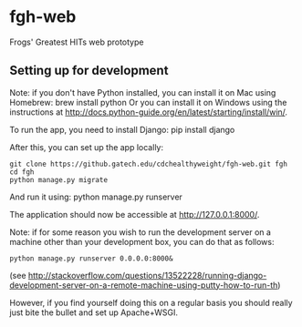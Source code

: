 # fgh-web
Frogs' Greatest HITs web prototype

## Setting up for development

Note: if you don't have Python installed, you can install it on Mac using Homebrew:
    brew install python
Or you can install it on Windows using the instructions at http://docs.python-guide.org/en/latest/starting/install/win/.

To run the app, you need to install Django:
    pip install django

After this, you can set up the app locally:

    git clone https://github.gatech.edu/cdchealthyweight/fgh-web.git fgh
    cd fgh
    python manage.py migrate

And run it using:
    python manage.py runserver

The application should now be accessible at http://127.0.0.1:8000/.

Note: if for some reason you wish to run the development server on a machine other than your development box, you can do that as follows:

    python manage.py runserver 0.0.0.0:8000&
(see http://stackoverflow.com/questions/13522228/running-django-development-server-on-a-remote-machine-using-putty-how-to-run-th)

However, if you find yourself doing this on a regular basis you should really just bite the bullet and set up Apache+WSGI.
